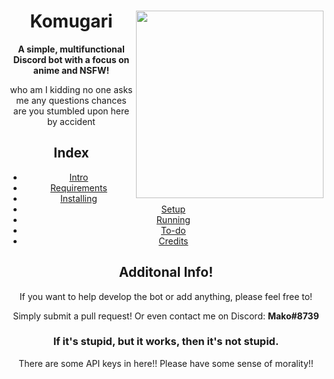 <html>
    <header>
        <img align="right" src="https://a.safe.moe/vIEnD.png" height="300" >
        <h1>Komugari</h1>
        <p><b>A simple, multifunctional Discord bot with a focus on anime and NSFW!</b></p>
        who am I kidding no one asks me any questions
        chances are you stumbled upon here by accident

## Index
- [Intro](https://github.com/DysphoriAlluka/Komugari/wiki)
- [Requirements](https://github.com/DysphoriAlluka/Komugari/wiki/Running-the-Bot-Yourself!#requirements)
- [Installing](https://github.com/DysphoriAlluka/Komugari/wiki/Running-the-Bot-Yourself!#installing)
- [Setup](https://github.com/DysphoriAlluka/Komugari/wiki/Running-the-Bot-Yourself!#setup)
- [Running](https://github.com/DysphoriAlluka/Komugari/wiki/Running-the-Bot-Yourself!#running)
- [To-do](https://github.com/DysphoriAlluka/Komugari/projects/1)
- [Credits](https://github.com/DysphoriAlluka/Komugari/wiki/Credits)

## Additonal Info! 
If you want to help develop the bot or add anything, please feel free to! 

Simply submit a pull request! Or even contact me on Discord: **Mako#8739**

### If it's stupid, but it works, then it's not stupid.
There are some API keys in here!! Please have some sense of morality!!